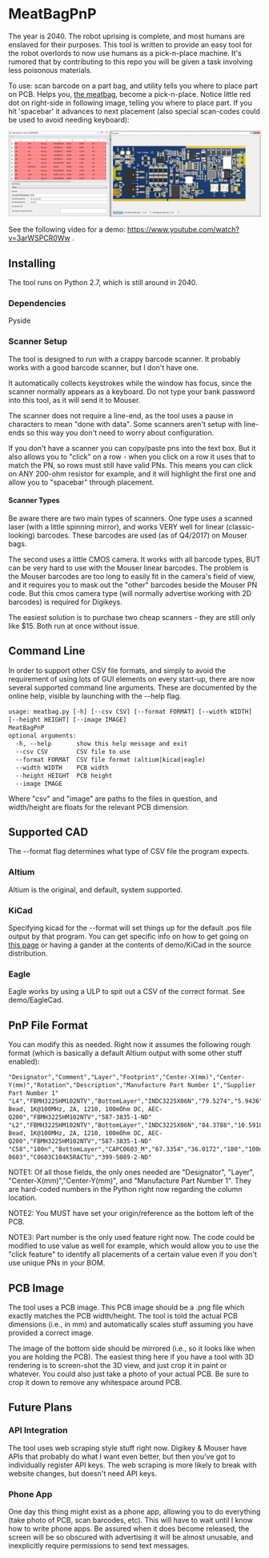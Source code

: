 # MeatBagPnP
The year is 2040. The robot uprising is complete, and most humans are enslaved for their purposes. This tool is written to provide an easy tool for the robot overlords to now use humans as a pick-n-place machine. It's rumored that by contributing to this repo you will be given a task involving less poisonous materials.

To use: scan barcode on a part bag, and utility tells you where to place part on PCB. Helps you, [the meatbag,](https://www.youtube.com/watch?v=f-1ry9zMi4o) become a pick-n-place. Notice little red dot on right-side in following image, telling you where to place part. If you hit 'spacebar' it advances to next placement (also special scan-codes could be used to avoid needing keyboard):

![](meatbag_example_topbot.png)

See the following video for a demo: https://www.youtube.com/watch?v=3arWSPCR0Ww .

## Installing

The tool runs on Python 2.7, which is still around in 2040.

### Dependencies
Pyside


### Scanner Setup

The tool is designed to run with a crappy barcode scanner. It probably works with a good barcode scanner, but I don't have one.

It automatically collects keystrokes while the window has focus, since the scanner normally appears as a keyboard. Do not type your bank password into this tool, as it will send it to Mouser.

The scanner does not require a line-end, as the tool uses a pause in characters to mean "done with data". Some scanners aren't setup with line-ends so this way you don't need to worry about configuration.

If you don't have a scanner you can copy/paste pns into the text box. But it also allows you to "click" on a row - when you click on a row it uses that to match the PN, so rows must still have valid PNs. This means you can click on ANY 200-ohm resistor for example, and it will highlight the first one and allow you to "spacebar" through placement.

#### Scanner Types

Be aware there are two main types of scanners. One type uses a scanned laser (with a little spinning mirror), and works VERY well for linear (classic-looking) barcodes. These barcodes are used (as of Q4/2017) on Mouser bags.

The second uses a little CMOS camera. It works with all barcode types, BUT can be very hard to use with the Mouser linear barcodes. The problem is the Mouser barcodes are too long to easily fit in the camera's field of view, and it requires you to mask out the "other" barcodes beside the Mouser PN code. But this cmos camera type (will normally advertise working with 2D barcodes) is required for Digikeys.

The easiest solution is to purchase two cheap scanners - they are still only like $15. Both run at once without issue.

## Command Line
In order to support other CSV file formats, and simply to avoid the requirement of using lots of GUI elements on every start-up, there are now several supported command line arguments.  These are documented by the online help, visible by launching with the --help flag.


    usage: meatbag.py [-h] [--csv CSV] [--format FORMAT] [--width WIDTH] [--height HEIGHT] [--image IMAGE]
    MeatBagPnP
    optional arguments:
      -h, --help       show this help message and exit
      --csv CSV        CSV file to use
      --format FORMAT  CSV file format (altium|kicad|eagle)
      --width WIDTH    PCB width
      --height HEIGHT  PCB height
      --image IMAGE


Where "csv" and "image" are paths to the files in question, and width/height are floats for the relevant PCB dimension.


## Supported CAD

The --format flag determines what type of CSV file the program expects. 

### Altium
Altium is the original, and default, system supported.

### KiCad
Specifying kicad for the --format will set things up for the default .pos file output by that program.  You can get specific info on how to get going on
[this page](https://flyingcarsandstuff.com/2018/04/simplifying-assembly-open-source-manual-pick-place-assistance/) or having a gander at the contents of demo/KiCad in the source distribution.

### Eagle
Eagle works by using a ULP to spit out a CSV of the correct format. See demo/EagleCad.

## PnP File Format

You can modify this as needed. Right now it assumes the following rough format (which is basically a default Altium output with some other stuff enabled):

    "Designator","Comment","Layer","Footprint","Center-X(mm)","Center-Y(mm)","Rotation","Description","Manufacture Part Number 1","Supplier Part Number 1"
    "L4","FBMH3225HM102NTV","BottomLayer","INDC3225X06N","79.5274","5.9436","360","Ferrite Bead, 1K@100MHz, 2A, 1210, 100mOhm DC, AEC-Q200","FBMH3225HM102NTV","587-3835-1-ND"
    "L2","FBMH3225HM102NTV","BottomLayer","INDC3225X06N","84.3788","10.5918","180","Ferrite Bead, 1K@100MHz, 2A, 1210, 100mOhm DC, AEC-Q200","FBMH3225HM102NTV","587-3835-1-ND"
    "C58","100n","BottomLayer","CAPC0603_M","67.3354","36.0172","180","100n, 0603","C0603C104K5RACTU","399-5089-2-ND"
  
  NOTE1: Of all those fields, the only ones needed are "Designator", "Layer", "Center-X(mm)","Center-Y(mm)", and "Manufacture Part Number 1". They are hard-coded numbers in the Python right now regarding the column location.
  
  NOTE2: You MUST have set your origin/reference as the bottom left of the PCB.
  
  NOTE3: Part number is the only used feature right now. The code could be modified to use value as well for example, which would allow you to use the "click feature" to identify all placements of a certain value even if you don't use unique PNs in your BOM.


  
## PCB Image

The tool uses a PCB image. This PCB image should be a .png file which exactly matches the PCB width/height. The tool is told the actual PCB dimensions (i.e., in mm) and automatically scales stuff assuming you have provided a correct image.

The image of the bottom side should be mirrored (i.e., so it looks like when you are holding the PCB). The easiest thing here if you have a tool with 3D rendering is to screen-shot the 3D view, and just crop it in paint or whatever. You could also just take a photo of your actual PCB. Be sure to crop it down to remove any whitespace around PCB.

## Future Plans

### API Integration

The tool uses web scraping style stuff right now. Digikey & Mouser have APIs that probably do what I want even better, but then you've got to individually register API keys. The web scraping is more likely to break with website changes, but doesn't need API keys.

### Phone App

One day this thing might exist as a phone app, allowing you to do everything (take photo of PCB, scan barcodes, etc). This will have to wait until I know how to write phone apps. Be assured when it does become released, the screen will be so obscured with advertising it will be almost unusable, and inexplicitly require permissions to send text messages.
